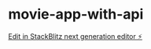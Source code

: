 # movie-app-with-api

[Edit in StackBlitz next generation editor ⚡️](https://stackblitz.com/~/github.com/SummerSnowM/movie-app-with-api)